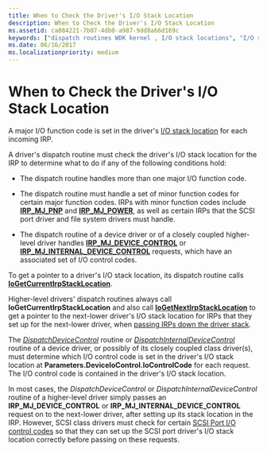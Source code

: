 ```yaml
---
title: When to Check the Driver's I/O Stack Location
description: When to Check the Driver's I/O Stack Location
ms.assetid: ca084221-7b07-4db0-a987-9dd8a66d169c
keywords: ["dispatch routines WDK kernel , I/O stack locations", "I/O stack locations WDK dispatch routines", "driver I/O stack locations WDK dispatch routines"]
ms.date: 06/16/2017
ms.localizationpriority: medium
---
```


# When to Check the Driver's I/O Stack Location





A major I/O function code is set in the driver's [I/O stack location](i-o-stack-locations.md) for each incoming IRP.

A driver's dispatch routine must check the driver's I/O stack location for the IRP to determine what to do if any of the following conditions hold:

-   The dispatch routine handles more than one major I/O function code.

-   The dispatch routine must handle a set of minor function codes for certain major function codes. IRPs with minor function codes include [**IRP\_MJ\_PNP**](./irp-mj-pnp.md) and [**IRP\_MJ\_POWER**](./irp-mj-power.md), as well as certain IRPs that the SCSI port driver and file system drivers must handle.

-   The dispatch routine of a device driver or of a closely coupled higher-level driver handles [**IRP\_MJ\_DEVICE\_CONTROL**](./irp-mj-device-control.md) or [**IRP\_MJ\_INTERNAL\_DEVICE\_CONTROL**](./irp-mj-internal-device-control.md) requests, which have an associated set of I/O control codes.

To get a pointer to a driver's I/O stack location, its dispatch routine calls [**IoGetCurrentIrpStackLocation**](/windows-hardware/drivers/ddi/wdm/nf-wdm-iogetcurrentirpstacklocation).

Higher-level drivers' dispatch routines always call **IoGetCurrentIrpStackLocation** and also call [**IoGetNextIrpStackLocation**](/windows-hardware/drivers/ddi/wdm/nf-wdm-iogetnextirpstacklocation) to get a pointer to the next-lower driver's I/O stack location for IRPs that they set up for the next-lower driver, when [passing IRPs down the driver stack](passing-irps-down-the-driver-stack.md).

The [*DispatchDeviceControl*](/windows-hardware/drivers/ddi/wdm/nc-wdm-driver_dispatch) routine or [*DispatchInternalDeviceControl*](/windows-hardware/drivers/ddi/wdm/nc-wdm-driver_dispatch) routine of a device driver, or possibly of its closely coupled class driver(s), must determine which I/O control code is set in the driver's I/O stack location at **Parameters.DeviceIoControl.IoControlCode** for each request. The I/O control code is contained in the driver's I/O stack location.

In most cases, the *DispatchDeviceControl* or *DispatchInternalDeviceControl* routine of a higher-level driver simply passes an **IRP\_MJ\_DEVICE\_CONTROL** or **IRP\_MJ\_INTERNAL\_DEVICE\_CONTROL** request on to the next-lower driver, after setting up its stack location in the IRP. However, SCSI class drivers must check for certain [SCSI Port I/O control codes](/windows-hardware/drivers/ddi/index) so that they can set up the SCSI port driver's I/O stack location correctly before passing on these requests.

 

